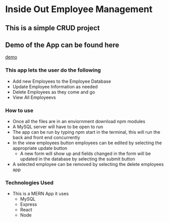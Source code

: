 # Inside Out Employee Management
## This is a simple CRUD project 

## Demo of the App can be found here
[demo](https://drive.google.com/file/d/1Ljj4nhlg1rD-neTwMfxbJoLRJyugpF9Q/view)
### This app lets the user do the following
* Add new Employees to the Employee Database
* Update Employee Information as needed
* Delete Employees as they come and go 
* View All Employeevs

### How to use
* Once all the files are in an enviornment download npm modules
* A MySQL server will have to be open to run
* The app can be run by typing npm start in the terminal, this will run the back and front end concurrently 
* In the view employees button employees can be edited by selecting the appropriate update button
  * A new form will show up and fields changed in the form will be updated in the database by selecting the submit button
* A selected employee can be removed by selecting the delete employees app

### Technologies Used
* This is a MERN App it uses
  * MySQL
  * Express
  * React
  * Node
    
